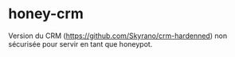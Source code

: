 # honey-crm

Version du CRM (https://github.com/Skyrano/crm-hardenned) non sécurisée pour servir en tant que honeypot.
